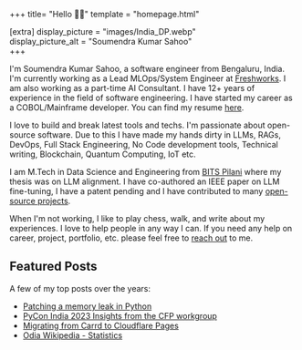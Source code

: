 +++
title= "Hello 👋🏼"
template = "homepage.html"
    
[extra]
display_picture = "images/India_DP.webp"    
display_picture_alt = "Soumendra Kumar Sahoo"    
+++

I'm Soumendra Kumar Sahoo, a software engineer from Bengaluru, India. I'm currently working as a Lead MLOps/System Engineer at [Freshworks](https://www.freshworks.com/). I am also working as a part-time AI Consultant. I have 12+ years of experience in the field of software engineering. I have started my career as a COBOL/Mainframe developer. You can find my resume [here](@/resume.md).

I love to build and break latest tools and techs. I'm passionate about open-source software. Due to this I have made my hands dirty in LLMs, RAGs, DevOps, Full Stack Engineering, No Code development tools, Technical writing, Blockchain, Quantum Computing, IoT etc.

I am M.Tech in Data Science and Engineering from [BITS Pilani](https://www.bits-pilani.ac.in/) where my thesis was on LLM alignment. I have co-authored an IEEE paper on LLM fine-tuning, I have a patent pending and I have contributed to many [open-source projects](@/projects/_index.md).

When I'm not working, I like to play chess, walk, and write about my experiences. 
I love to help people in any way I can. If you need any help on career, project, portfolio, etc. please feel free to [reach out](@/contact.md) to me.

## Featured Posts
A few of my top posts over the years:

* [Patching a memory leak in Python](@/posts/patching-a-memory-leak.md)
* [PyCon India 2023 Insights from the CFP workgroup](@/posts/pycon-india-2023-insights-from-the-cfp-workgroup.md)
* [Migrating from Carrd to Cloudflare Pages](@/posts/step-by-step-migrating-from-carrd-to-cloudflare-pages.md)
* [Odia Wikipedia - Statistics](@/posts/statistics-about-odia-wikipedia.md)
